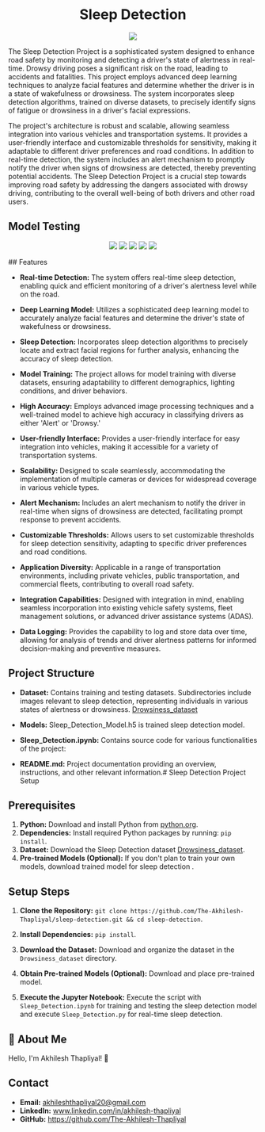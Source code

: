 
<h1 align="center">Sleep Detection</h1>



<p align="center">
<img src="http://drive.google.com/uc?export=view&id=1mVOSaMUpBxcKv_wRZcNLpraxfDfSu7RG">
</p>


The Sleep Detection Project is a sophisticated system designed to enhance road safety by monitoring and detecting a driver's state of alertness in real-time. Drowsy driving poses a significant risk on the road, leading to accidents and fatalities. This project employs advanced deep learning techniques to analyze facial features and determine whether the driver is in a state of wakefulness or drowsiness. The system incorporates sleep detection algorithms, trained on diverse datasets, to precisely identify signs of fatigue or drowsiness in a driver's facial expressions.

The project's architecture is robust and scalable, allowing seamless integration into various vehicles and transportation systems. It provides a user-friendly interface and customizable thresholds for sensitivity, making it adaptable to different driver preferences and road conditions. In addition to real-time detection, the system includes an alert mechanism to promptly notify the driver when signs of drowsiness are detected, thereby preventing potential accidents. The Sleep Detection Project is a crucial step towards improving road safety by addressing the dangers associated with drowsy driving, contributing to the overall well-being of both drivers and other road users.



## Model Testing

<p align="center">  

<img src="http://drive.google.com/uc?export=view&id=1U57mk9lzcbcQN-64umvGj8S6Flg7rZtY">

<img src="http://drive.google.com/uc?export=view&id=1VvkD2NEcNREDpRNBoXQK_YygdylegkyR">

<img src="http://drive.google.com/uc?export=view&id=1XL-rVclMXqhbwGs0AEO3YbaoV8AG-L8m">

<img src="http://drive.google.com/uc?export=view&id=16M9t6nUeCCoLkTtMV2cIRkcLpTLgpLNh">


<img src="http://drive.google.com/uc?export=view&id=14aRTkwKFl_aetf4cnu7MfJtsMbU_Zfkj">

</p>
## Features

- **Real-time Detection:** The system offers real-time sleep detection, enabling quick and efficient monitoring of a driver's alertness level while on the road.

- **Deep Learning Model:** Utilizes a sophisticated deep learning model to accurately analyze facial features and determine the driver's state of wakefulness or drowsiness.

- **Sleep Detection:** Incorporates sleep detection algorithms to precisely locate and extract facial regions for further analysis, enhancing the accuracy of sleep detection.

- **Model Training:** The project allows for model training with diverse datasets, ensuring adaptability to different demographics, lighting conditions, and driver behaviors.

- **High Accuracy:** Employs advanced image processing techniques and a well-trained model to achieve high accuracy in classifying drivers as either 'Alert' or 'Drowsy.'

- **User-friendly Interface:** Provides a user-friendly interface for easy integration into vehicles, making it accessible for a variety of transportation systems.

- **Scalability:** Designed to scale seamlessly, accommodating the implementation of multiple cameras or devices for widespread coverage in various vehicle types.

- **Alert Mechanism:** Includes an alert mechanism to notify the driver in real-time when signs of drowsiness are detected, facilitating prompt response to prevent accidents.

- **Customizable Thresholds:** Allows users to set customizable thresholds for sleep detection sensitivity, adapting to specific driver preferences and road conditions.

- **Application Diversity:** Applicable in a range of transportation environments, including private vehicles, public transportation, and commercial fleets, contributing to overall road safety.

- **Integration Capabilities:** Designed with integration in mind, enabling seamless incorporation into existing vehicle safety systems, fleet management solutions, or advanced driver assistance systems (ADAS).

- **Data Logging:** Provides the capability to log and store data over time, allowing for analysis of trends and driver alertness patterns for informed decision-making and preventive measures.
## Project Structure


- **Dataset:** Contains training and testing datasets. Subdirectories include images relevant to sleep detection, representing individuals in various states of alertness or drowsiness. [Drowsiness_dataset](https://www.kaggle.com/datasets/dheerajperumandla/drowsiness-dataset/)

- **Models:** Sleep_Detection_Model.h5 is trained sleep detection model.

- **Sleep_Detection.ipynb:** Contains source code for various functionalities of the project:

- **README.md:** Project documentation providing an overview, instructions, and other relevant information.# Sleep Detection Project Setup

## Prerequisites

1. **Python:** Download and install Python from [python.org](https://www.python.org/downloads/).
2. **Dependencies:** Install required Python packages by running: `pip install`.
3. **Dataset:** Download the Sleep Detection dataset [Drowsiness_dataset](https://www.kaggle.com/datasets/dheerajperumandla/drowsiness-dataset/).
4. **Pre-trained Models (Optional):** If you don't plan to train your own models, download trained model for sleep detection .

## Setup Steps

1. **Clone the Repository:** `git clone https://github.com/The-Akhilesh-Thapliyal/sleep-detection.git && cd sleep-detection`.

2. **Install Dependencies:** `pip install`.

3. **Download the Dataset:** Download and organize the dataset in the `Drowsiness_dataset` directory.

4. **Obtain Pre-trained Models (Optional):** Download and place pre-trained model.

5. **Execute the Jupyter Notebook:** Execute the script with `Sleep_Detection.ipynb` for training and testing the sleep detection model and execute `Sleep_Detection.py` for real-time sleep detection.



   
## 🚀 About Me
Hello, I'm Akhilesh Thapliyal! 👋

## Contact

- **Email:** akhileshthapliyal20@gmail.com
- **LinkedIn:** www.linkedin.com/in/akhilesh-thapliyal
- **GitHub:** https://github.com/The-Akhilesh-Thapliyal
